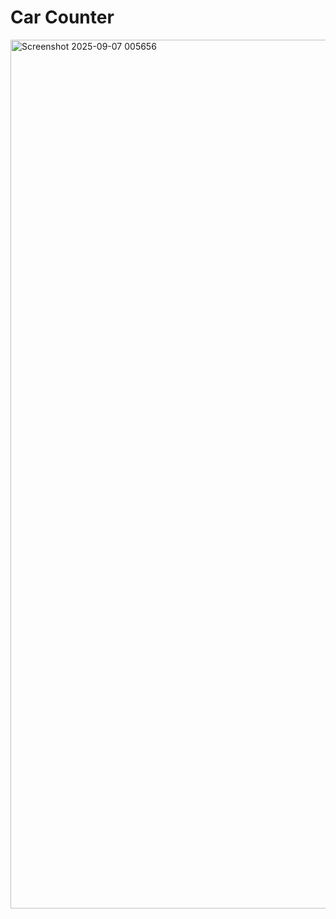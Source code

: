 # Car Counter
<img width="2559" height="1390" alt="Screenshot 2025-09-07 005656" src="https://github.com/user-attachments/assets/e6613b97-6b2e-4efb-a40f-ec9dfe7336d1" />
